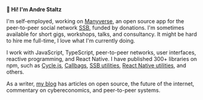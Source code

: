 **👋 Hi! I'm Andre Staltz**

I'm self-employed, working on [Manyverse](https://manyver.se), an open source app for the peer-to-peer social network [SSB](https://ssbc.github.io/scuttlebutt-protocol-guide/), funded by donations. I'm sometimes available for short gigs, workshops, talks, and consultancy. It might be hard to hire me full-time, I love what I'm currently doing.

I work with JavaScript, TypeScript, peer-to-peer networks, user interfaces, reactive programming, and React Native. I have published 300+ libraries on npm, such as [Cycle.js](https://github.com/cyclejs/cyclejs), [Callbags](https://github.com/callbag/callbag), [SSB utilities](https://www.npmjs.com/search?q=ssb), [React Native utilities](https://github.com/staltz?tab=repositories&q=react-native&type=source&language=&sort=), and others.

As a writer, [my blog](https://staltz.com) has articles on open source, the future of the internet, commentary on cybereconomics, and peer-to-peer systems.
